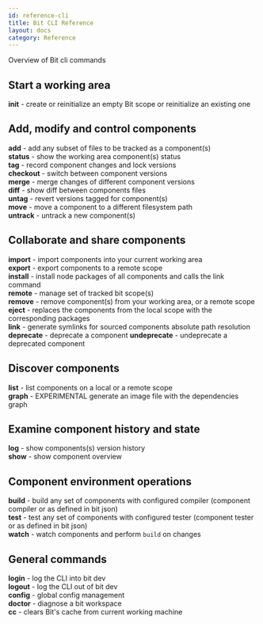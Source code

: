 ```yaml
---
id: reference-cli
title: Bit CLI Reference
layout: docs
category: Reference
---
```


Overview of Bit cli commands

## Start a working area

  **init** -        create or reinitialize an empty Bit scope or reinitialize an existing one

## Add, modify and control components

  **add** -       add any subset of files to be tracked as a component(s)  
  **status** -      show the working area component(s) status  
  **tag** -       record component changes and lock versions  
  **checkout** -      switch between component versions  
  **merge** -       merge changes of different component versions  
  **diff** -        show diff between components files  
  **untag** -       revert versions tagged for component(s)  
  **move** -        move a component to a different filesystem path  
  **untrack** -     untrack a new component(s)  

## Collaborate and share components

  **import** -      import components into your current working area  
  **export** -      export components to a remote scope  
  **install** -     install node packages of all components and calls the link command  
  **remote** -      manage set of tracked bit scope(s)  
  **remove** -      remove component(s) from your working area, or a remote scope  
  **eject** -       replaces the components from the local scope with the corresponding packages  
  **link** -        generate symlinks for sourced components absolute path resolution  
  **deprecate** -     deprecate a component
  **undeprecate** -   undeprecate a deprecated component

## Discover components

  **list** -        list components on a local or a remote scope  
  **graph** -       EXPERIMENTAL   generate an image file with the dependencies graph  

## Examine component history and state

  **log** -       show components(s) version history  
  **show** -        show component overview  

## Component environment operations

  **build** -       build any set of components with configured compiler (component compiler or as defined in bit  json)  
  **test** -        test any set of components with configured tester (component tester or as defined in bit  json)  
  **watch** -       watch components and perform `build` on changes  

## General commands

  **login** -       log the CLI into bit  dev  
  **logout** -      log the CLI out of bit dev  
  **config** -      global config management  
  **doctor** -      diagnose a bit workspace  
  **cc** -        clears Bit's cache from current working machine
